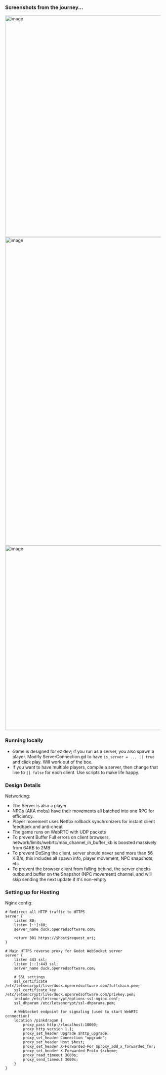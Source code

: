 ### Screenshots from the journey...

<img width="1755" height="715" alt="image" src="https://github.com/user-attachments/assets/30c4b12f-4112-474a-af17-0abecf646e16" />

<img width="1412" height="995" alt="image" src="https://github.com/user-attachments/assets/4d35c1a9-dbd5-4cd2-8827-a9f8510e5155" />

<img width="1144" height="596" alt="image" src="https://github.com/user-attachments/assets/faa7496d-a7cd-4af8-aba0-eca14d25598f" />

### Running locally

* Game is designed for ez dev; if you run as a server, you also spawn a player. Modify ServerConnection.gd to have `is_server = ... || true` and click play. Will work out of the box.
* If you want to have multiple players, compile a server, then change that line to `|| false` for each client. Use scripts to make life happy.

### Design Details

Networking:
* The Server is also a player.
* NPCs (AKA mobs) have their movements all batched into one RPC for efficiency.
* Player movement uses Netfox rollback synchronizers for instant client feedback and anti-cheat
* The game runs on WebRTC with UDP packets
* To prevent Buffer Full errors on client browsers, network/limits/webrtc/max_channel_in_buffer_kb is boosted massively from 64KB to 2MB
* To prevent DoSing the client, server should never send more than 56 KiB/s; this includes all spawn info, player movement, NPC snapshots, etc
* To prevent the browser client from falling behind, the server checks outbound buffer on the Snapshot (NPC movement) channel, and will skip sending the next update if it's non-empty 

### Setting up for Hosting

Nginx config:
```
# Redirect all HTTP traffic to HTTPS
server {
    listen 80;
    listen [::]:80;
    server_name duck.openredsoftware.com;

    return 301 https://$host$request_uri;
}

# Main HTTPS reverse proxy for Godot WebSocket server
server {
    listen 443 ssl;
    listen [::]:443 ssl;
    server_name duck.openredsoftware.com;

    # SSL settings
    ssl_certificate /etc/letsencrypt/live/duck.openredsoftware.com/fullchain.pem;
    ssl_certificate_key /etc/letsencrypt/live/duck.openredsoftware.com/privkey.pem;
    include /etc/letsencrypt/options-ssl-nginx.conf;
    ssl_dhparam /etc/letsencrypt/ssl-dhparams.pem;

    # WebSocket endpoint for signaling (used to start WebRTC connection)
    location /pinkdragon {
        proxy_pass http://localhost:10000;
        proxy_http_version 1.1;
        proxy_set_header Upgrade $http_upgrade;
        proxy_set_header Connection "upgrade";
        proxy_set_header Host $host;
        proxy_set_header X-Forwarded-For $proxy_add_x_forwarded_for;
        proxy_set_header X-Forwarded-Proto $scheme;
        proxy_read_timeout 3600s;
        proxy_send_timeout 3600s;
    }
}

```
